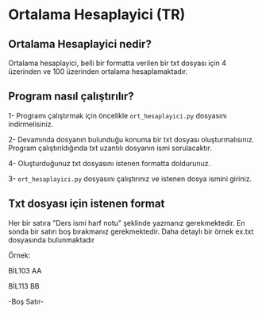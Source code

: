 # Ortalama Hesaplayici (TR)
 
## Ortalama Hesaplayici nedir?
Ortalama hesaplayici, belli bir formatta verilen bir txt dosyası için 4 üzerinden ve 100 üzerinden ortalama hesaplamaktadır.
## Program nasıl çalıştırılır? 
1- Programı çalıştırmak için öncelikle `ort_hesaplayici.py` dosyasını indirmelisiniz.

2- Devamında dosyanın bulunduğu konuma bir txt dosyası oluşturmalısınız. Program çalıştırıldığında txt uzantılı dosyanın ismi sorulacaktır.

4- Oluşturduğunuz txt dosyasını istenen formatta doldurunuz.

3- `ort_hesaplayici.py` dosyasını çalıştırınız ve istenen dosya ismini giriniz.

## Txt dosyası için istenen format
Her bir satıra "Ders ismi harf notu" şeklinde yazmanız gerekmektedir. En sonda bir satırı boş bırakmanız gerekmektedir. Daha detaylı bir örnek ex.txt dosyasında bulunmaktadır

Örnek:

BİL103 AA

BİL113 BB

-Boş Satır-

